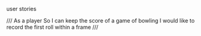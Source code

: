user stories

///
As a player
So I can keep the score of a game of bowling
I would like to record the first roll within a frame
///
